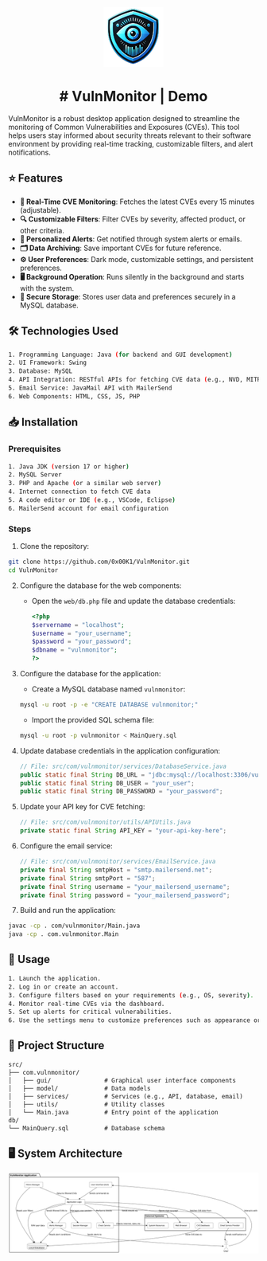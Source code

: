<p align="center">
  <img src="repo/ICON.png" alt="Icon">
</p>

<h1 align="center"># VulnMonitor  |  Demo</h1>

VulnMonitor is a robust desktop application designed to streamline the monitoring of Common Vulnerabilities and Exposures (CVEs). This tool helps users stay informed about security threats relevant to their software environment by providing real-time tracking, customizable filters, and alert notifications.




## ⭐ Features

- **📡 Real-Time CVE Monitoring**: Fetches the latest CVEs every 15 minutes (adjustable).
- **🔍 Customizable Filters**: Filter CVEs by severity, affected product, or other criteria.
- **📨 Personalized Alerts**: Get notified through system alerts or emails.
- **🗂️ Data Archiving**: Save important CVEs for future reference.
- **⚙️ User Preferences**: Dark mode, customizable settings, and persistent preferences.
- **🖥️ Background Operation**: Runs silently in the background and starts with the system.
- **🔐 Secure Storage**: Stores user data and preferences securely in a MySQL database.




## 🛠️ Technologies Used

```bash
1. Programming Language: Java (for backend and GUI development)
2. UI Framework: Swing
3. Database: MySQL
4. API Integration: RESTful APIs for fetching CVE data (e.g., NVD, MITRE)
5. Email Service: JavaMail API with MailerSend
6. Web Components: HTML, CSS, JS, PHP
```




## 📥 Installation

### Prerequisites

```bash
1. Java JDK (version 17 or higher)
2. MySQL Server
3. PHP and Apache (or a similar web server)
4. Internet connection to fetch CVE data
5. A code editor or IDE (e.g., VSCode, Eclipse)
6. MailerSend account for email configuration
```

### Steps

1. Clone the repository:

```bash
git clone https://github.com/0x00K1/VulnMonitor.git
cd VulnMonitor
```

2. Configure the database for the web components:

   - Open the `web/db.php` file and update the database credentials:

     ```php
     <?php
     $servername = "localhost";
     $username = "your_username";
     $password = "your_password";
     $dbname = "vulnmonitor";
     ?>
     ```

3. Configure the database for the application:

   - Create a MySQL database named `vulnmonitor`:

   ```bash
   mysql -u root -p -e "CREATE DATABASE vulnmonitor;"
   ```

   - Import the provided SQL schema file:

   ```bash
   mysql -u root -p vulnmonitor < MainQuery.sql
   ```

4. Update database credentials in the application configuration:

   ```java
   // File: src/com/vulnmonitor/services/DatabaseService.java
   public static final String DB_URL = "jdbc:mysql://localhost:3306/vulnmonitor";
   public static final String DB_USER = "your_user";
   public static final String DB_PASSWORD = "your_password";
   ```

5. Update your API key for CVE fetching:

   ```java
   // File: src/com/vulnmonitor/utils/APIUtils.java
   private static final String API_KEY = "your-api-key-here";
   ```

6. Configure the email service:

   ```java
   // File: src/com/vulnmonitor/services/EmailService.java
   private final String smtpHost = "smtp.mailersend.net";
   private final String smtpPort = "587";
   private final String username = "your_mailersend_username";
   private final String password = "your_mailersend_password";
   ```

7. Build and run the application:

```bash
javac -cp . com/vulnmonitor/Main.java
java -cp . com.vulnmonitor.Main
```




## 🚀 Usage

```bash
1. Launch the application.
2. Log in or create an account.
3. Configure filters based on your requirements (e.g., OS, severity).
4. Monitor real-time CVEs via the dashboard.
5. Set up alerts for critical vulnerabilities.
6. Use the settings menu to customize preferences such as appearance or refresh intervals.
```




## 📂 Project Structure

```plaintext
src/
├── com.vulnmonitor/
│   ├── gui/               # Graphical user interface components
│   ├── model/             # Data models
│   ├── services/          # Services (e.g., API, database, email)
│   ├── utils/             # Utility classes
│   └── Main.java          # Entry point of the application
db/
└── MainQuery.sql          # Database schema
```




## 🖥️ System Architecture
<p align="center">
  <img src="repo/SysArch.svg" alt="System Architecture">
</p>

